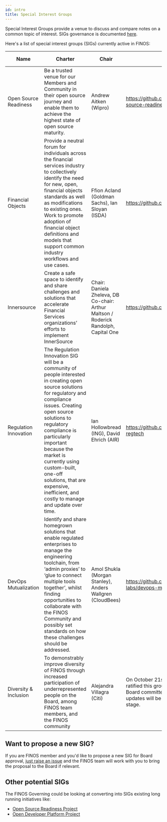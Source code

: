 ```yaml
---
id: intro
title: Special Interest Groups
---
```


Special Interest Groups provide a venue to discuss and compare notes on a common topic of interest. SIGs governance is documented [here](/docs/governance/intro#special-interest-groups). 

Here's a list of special interest groups (SIGs) currently active in FINOS:

| Name  | Charter | Chair | URL  | Approved on  |
|---|---|---|---|---|
|Open Source Readiness| Be a trusted venue for our Members and Community in their open source journey and enable them to achieve the highest state of open source maturity.| Andrew Aitken (Wipro) |https://github.com/finos/open-source-readiness| April 21st 2021|
|Financial Objects| Provide a neutral forum for individuals across the financial services industry to collectively identify the need for new, open, financial objects standards as well as modifications to  existing ones. Work to promote adoption of financial object definitions and models that support common industry workflows and use cases.| Ffion Acland (Goldman Sachs), Ian Sloyan (ISDA) |https://github.com/finos/finos-fo/| April 21st 2021|
|  Innersource | Create a safe space to identify and share challenges and solutions that accelerate Financial Services organizations’ efforts to implement InnerSource | Chair: Daniela Zheleva, DB Co-chair: Arthur Maltson / Roderick Randolph, Capital One  |  https://github.com/finos/InnerSource/  | January 20st 2021 - [See Proposal](/governance-docs/202101%20-%20InnerSource%20SIG%20Proposal%20-%20APPROVED.pdf) |
|  Regulation Innovation | The Regulation Innovation SIG will be a community of people interested in creating open source solutions for regulatory and compliance issues. Creating open source solutions to regulatory compliance is particularly important because the market is currently using custom-built, one-off solutions, that are expensive, inefficient, and costly to manage and update over time.  | Ian Hollowbread (ING), David Ehrich (AIR)  |  https://github.com/finos/open-regtech  | October 21st 2020 |
|  DevOps Mutualization | Identify and share homegrown solutions that enable regulated enterprises to manage the engineering toolchain, from ‘admin proxies’ to ‘glue to connect multiple tools together’, whilst finding opportunities to collaborate with the FINOS Community and possibly set standards on how these challenges should be addressed. | Amol Shukla (Morgan Stanley), Anders Wallgren (CloudBees) | https://github.com/finos-labs/devops-mutualization  | October 21st 2020 |
|  Diversity & Inclusion| To demonstrably improve diversity of FINOS through increased participation of underrepresented people on the Board, among FINOS team members, and the FINOS community | Alejandra Villagra (Citi) | On October 21st 2020, the Board ratified this group operating as a Board committee vs a SIG. Further updates will be puslished at a later stage. | July 15th 2020 |
    

## Want to propose a new SIG?

If you are FINOS member and you'd like to propose a new SIG for Board approval, [just raise an issue](https://github.com/finos/community/issues/new?assignees=aitana16%2C+maoo&labels=contribution&template=Special-Interest-Group-Contribution.md&title=Special+Interest+Group+Contribution+and+Onboarding) 
and the FINOS team will work with you to bring the proposal to the Board if relevant.

## Other potential SIGs

The FINOS Governing could be looking at converting into SIGs existing long running initiatives like:

- [Open Source Readiness Project](https://osr.finos.org)
- [Open Developer Platform Project](https://github.com/finos/open-developer-platform/) 
